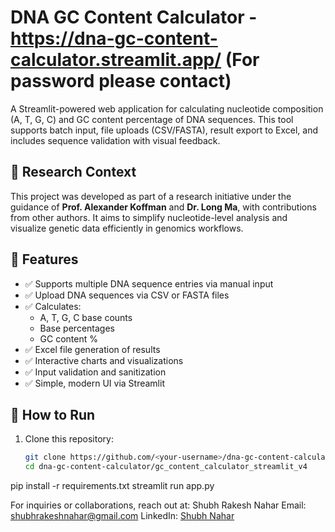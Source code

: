# DNA GC Content Calculator - https://dna-gc-content-calculator.streamlit.app/  (For password please contact)

A Streamlit-powered web application for calculating nucleotide composition (A, T, G, C) and GC content percentage of DNA sequences. This tool supports batch input, file uploads (CSV/FASTA), result export to Excel, and includes sequence validation with visual feedback.

## 🔬 Research Context
This project was developed as part of a research initiative under the guidance of **Prof. Alexander Koffman** and **Dr. Long Ma**, with contributions from other authors. It aims to simplify nucleotide-level analysis and visualize genetic data efficiently in genomics workflows.

## 🚀 Features
- ✅ Supports multiple DNA sequence entries via manual input
- ✅ Upload DNA sequences via CSV or FASTA files
- ✅ Calculates:
  - A, T, G, C base counts
  - Base percentages
  - GC content %
- ✅ Excel file generation of results
- ✅ Interactive charts and visualizations
- ✅ Input validation and sanitization
- ✅ Simple, modern UI via Streamlit

## 🧪 How to Run

1. Clone this repository:
   ```bash
   git clone https://github.com/<your-username>/dna-gc-content-calculator.git
   cd dna-gc-content-calculator/gc_content_calculator_streamlit_v4
pip install -r requirements.txt
streamlit run app.py




For inquiries or collaborations, reach out at:
Shubh Rakesh Nahar
Email: shubhrakeshnahar@gmail.com
LinkedIn: [Shubh Nahar](https://www.linkedin.com/in/shubh-nahar-2b4254181/)
